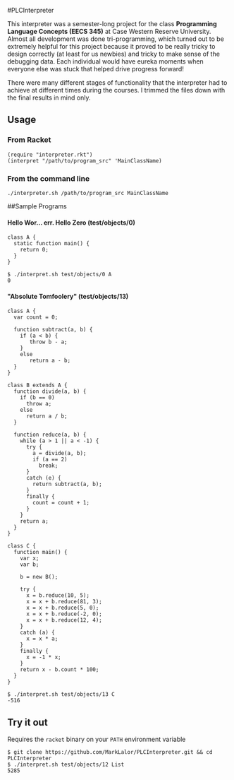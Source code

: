 #PLCInterpreter

This interpreter was a semester-long project for the class **Programming Language Concepts (EECS 345)** at Case Western Reserve University. Almost all development was done tri-programming, which turned out to be extremely helpful for this project because it proved to be really tricky to design correctly (at least for us newbies) and tricky to make sense of the debugging data. Each individual would have eureka moments when everyone else was stuck that helped drive progress forward!

There were many different stages of functionality that the interpreter had to achieve at different times during the courses. I trimmed the files down with the final results in mind only.

## Usage

### From Racket

```racket
(require "interpreter.rkt")
(interpret "/path/to/program_src" 'MainClassName)
```

### From the command line

```shell
./interpreter.sh /path/to/program_src MainClassName
```
##Sample Programs

#### Hello Wor... err. Hello Zero (test/objects/0)
```
class A {
  static function main() {
    return 0;
  }
}
```
```
$ ./interpret.sh test/objects/0 A
0
```

#### "Absolute Tomfoolery" (test/objects/13)
```
class A {
  var count = 0;

  function subtract(a, b) {
    if (a < b) {
       throw b - a;
    }
    else
       return a - b;
  }
}

class B extends A {
  function divide(a, b) {
    if (b == 0)
      throw a;
    else
      return a / b;
  }

  function reduce(a, b) {
    while (a > 1 || a < -1) {
      try {
        a = divide(a, b);
        if (a == 2)
          break;
      }
      catch (e) {
        return subtract(a, b); 
      }
      finally {
        count = count + 1;
      }
    }
    return a;
  }
}

class C {
  function main() {
    var x;
    var b;

    b = new B();

    try {
      x = b.reduce(10, 5);
      x = x + b.reduce(81, 3);
      x = x + b.reduce(5, 0);
      x = x + b.reduce(-2, 0);
      x = x + b.reduce(12, 4);
    }
    catch (a) {
      x = x * a;
    }
    finally {
      x = -1 * x;
    }
    return x - b.count * 100;
  }
}
```
```
$ ./interpret.sh test/objects/13 C
-516
```

## Try it out

Requires the `racket` binary on your `PATH` environment variable

```shell
$ git clone https://github.com/MarkLalor/PLCInterpreter.git && cd PLCInterpreter
$ ./interpret.sh test/objects/12 List
5285
```